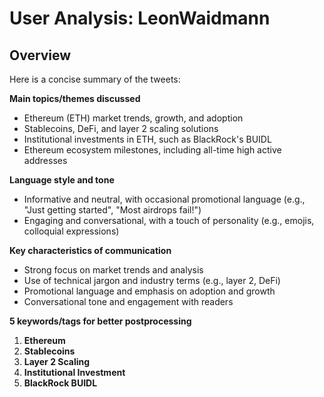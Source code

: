 # User Analysis: LeonWaidmann

## Overview

Here is a concise summary of the tweets:

**Main topics/themes discussed**

* Ethereum (ETH) market trends, growth, and adoption
* Stablecoins, DeFi, and layer 2 scaling solutions
* Institutional investments in ETH, such as BlackRock's BUIDL
* Ethereum ecosystem milestones, including all-time high active addresses

**Language style and tone**

* Informative and neutral, with occasional promotional language (e.g., "Just getting started", "Most airdrops fail!")
* Engaging and conversational, with a touch of personality (e.g., emojis, colloquial expressions)

**Key characteristics of communication**

* Strong focus on market trends and analysis
* Use of technical jargon and industry terms (e.g., layer 2, DeFi)
* Promotional language and emphasis on adoption and growth
* Conversational tone and engagement with readers

**5 keywords/tags for better postprocessing**

1. **Ethereum**
2. **Stablecoins**
3. **Layer 2 Scaling**
4. **Institutional Investment**
5. **BlackRock BUIDL**